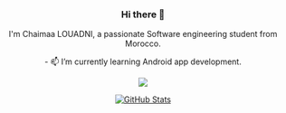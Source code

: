 <h3 align="center">Hi there 👋</h3>

<p align="center">I'm Chaimaa LOUADNI, a passionate Software engineering student from Morocco.</p>

<p align="center">- 📫 I’m currently learning Android app development.</p>

<p align="center"><a href="mailto:louadnichaima@gmail.com?"><img src="https://img.shields.io/badge/gmail-%23DD0031.svg?&style=for-the-badge&logo=gmail&logoColor=white"/></a></p>

<p align="center">
  <a href="https://github.com/ChaimaaLou">
    <img src="https://github-readme-stats.vercel.app/api?username=ChaimaaLou&show_icons=true&hide=issues" alt="GitHub Stats">
  </a>
</p>
